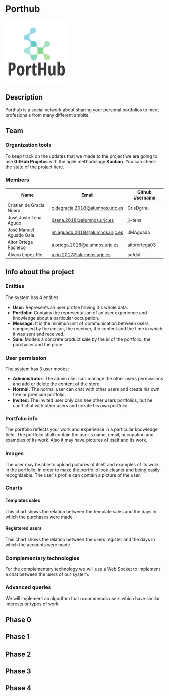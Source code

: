 # Porthub
![Logo](https://github.com/CodeURJC-DAW-2020-21/webapp13/blob/main/logo.png)

## Description
Porthub is a social network about sharing your personal portfolios to meet profesionals from many different ambits. 

## Team

### Organization tools
To keep track on the updates that we made to the project we are going to use __GitHub Projetcs__ with the agile methodology __Kanban__. You can check the state of the project [here](https://github.com/CodeURJC-DAW-2020-21/webapp13/projects/1).

### Members
| Name | Email | Github Username|
| ---  | --- |	---	|
| Cristian de Gracia Nuero | c.degracia.2018@alumnos.urjc.es | CrisDgrnu  |
| José Justo Tena Agudo | jj.tena.2018@alumnos.urjc.es | jj-tena |
| José Manuel Aguado Gala | jm.aguado.2018@alumnos.urjc.es | JMAguado |
| Aitor Ortega Pacheco | a.ortega.2018@alumnos.urjc.es | aitorortega03 |
| Álvaro López Río | a.rio.2017@alumnos.urjc.es | sdfdsf |

## Info about the project

### Entities
The system has 4 entities:
- __User:__ Represents an user profile having it´s whole data.
- __Portfolio:__ Contains the representation of an user experience and knowledge about a particular occupation.
- __Message:__ It is the minimun unit of communication between users, composed by the emisor, the receiver, the content and the time in which it was sent and received.
- __Sale:__ Models a concrete product sale by the id of the portfolio, the purchaser and the price.

### User permission
The system has 3 user modes:
- __Administrator:__ The admin user can manage the other users permissions and add or delete the content of the store.
- __Normal:__ The normal user can chat with other users and create his own free or premium portfolio.
- __Invited:__ The invited user only can see other users portfolios, but he can't chat with other users and create his own portfolio.

### Portfolio info
The portfolio reflects your work and experience in a particular knowledge field.
The portfolio shall contain the user´s name, email, occupation and examples of its work. Also it may have pictures of itself and its work.

### Images
The user may be able to upload pictures of itself and examples of its work in the portfolio, in order to make the portfolio look cleaner and being easily recognizable.
The user´s profile can contain a picture of the user.

### Charts

#### Templates sales
This chart shows the relation between the template sales and the days in which the purchases were made.

#### Registered users
This chart shows the relation between the users register and the days in which the accounts were made.

### Complementary technologies
For the complementary technology we will use a Web Socket to implement a chat between the users of our system.

### Advanced queries
We will implement an algorithm that rocommends users which have similar interests or types of work.

## Phase 0
## Phase 1
## Phase 2
## Phase 3
## Phase 4
 


